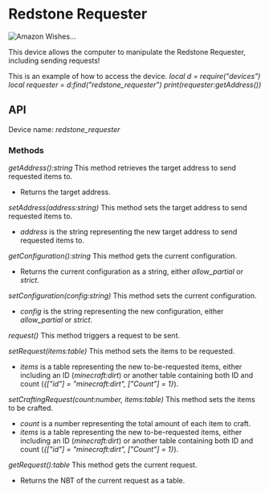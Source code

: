 # Redstone Requester

![Amazon Wishes...](block:create:redstone_requester)

This device allows the computer to manipulate the Redstone Requester, including sending requests!

This is an example of how to access the device.
*local d = require("devices")*
*local requester = d:find("redstone_requester")*
*print(requester:getAddress())*

## API
Device name: *redstone_requester*

### Methods
*getAddress():string*
This method retrieves the target address to send requested items to.
- Returns the target address.

*setAddress(address:string)*
This method sets the target address to send requested items to.
- *address* is the string representing the new target address to send requested items to.

*getConfiguration():string*
This method gets the current configuration.
- Returns the current configuration as a string, either *allow_partial* or *strict*.

*setConfiguration(config:string)*
This method sets the current configuration.
- *config* is the string representing the new configuration, either *allow_partial* or *strict*.

*request()*
This method triggers a request to be sent.

*setRequest(items:table)*
This method sets the items to be requested.
- *items* is a table representing the new to-be-requested items, either including an ID (*minecraft:dirt*) or another table containing both ID and count (*{\["id"\] = "minecraft:dirt", \["Count"\] = 1}*).

*setCraftingRequest(count:number, items:table)*
This method sets the items to be crafted.
- *count* is a number representing the total amount of each item to craft.
- *items* is a table representing the new to-be-requested items, either including an ID (*minecraft:dirt*) or another table containing both ID and count (*{\["id"\] = "minecraft:dirt", \["Count"\] = 1}*).

*getRequest():table*
This method gets the current request.
- Returns the NBT of the current request as a table.